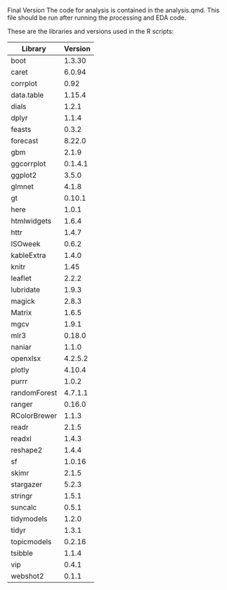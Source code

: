 Final Version
The code for analysis is contained in the analysis.qmd. This file should be run after running the processing and EDA code.

These are the libraries and versions used in the R scripts:

| Library      | Version |
|--------------|---------|
| boot         | 1.3.30  |
| caret        | 6.0.94  |
| corrplot     | 0.92    |
| data.table   | 1.15.4  |
| dials        | 1.2.1   |
| dplyr        | 1.1.4   |
| feasts       | 0.3.2   |
| forecast     | 8.22.0  |
| gbm          | 2.1.9   |
| ggcorrplot   | 0.1.4.1 |
| ggplot2      | 3.5.0   |
| glmnet       | 4.1.8   |
| gt           | 0.10.1  |
| here         | 1.0.1   |
| htmlwidgets  | 1.6.4   |
| httr         | 1.4.7   |
| ISOweek      | 0.6.2   |
| kableExtra   | 1.4.0   |
| knitr        | 1.45    |
| leaflet      | 2.2.2   |
| lubridate    | 1.9.3   |
| magick       | 2.8.3   |
| Matrix       | 1.6.5   |
| mgcv         | 1.9.1   |
| mlr3         | 0.18.0  |
| naniar       | 1.1.0   |
| openxlsx     | 4.2.5.2 |
| plotly       | 4.10.4  |
| purrr        | 1.0.2   |
| randomForest | 4.7.1.1 |
| ranger       | 0.16.0  |
| RColorBrewer | 1.1.3   |
| readr        | 2.1.5   |
| readxl       | 1.4.3   |
| reshape2     | 1.4.4   |
| sf           | 1.0.16  |
| skimr        | 2.1.5   |
| stargazer    | 5.2.3   |
| stringr      | 1.5.1   |
| suncalc      | 0.5.1   |
| tidymodels   | 1.2.0   |
| tidyr        | 1.3.1   |
| topicmodels  | 0.2.16  |
| tsibble      | 1.1.4   |
| vip          | 0.4.1   |
| webshot2     | 0.1.1   |